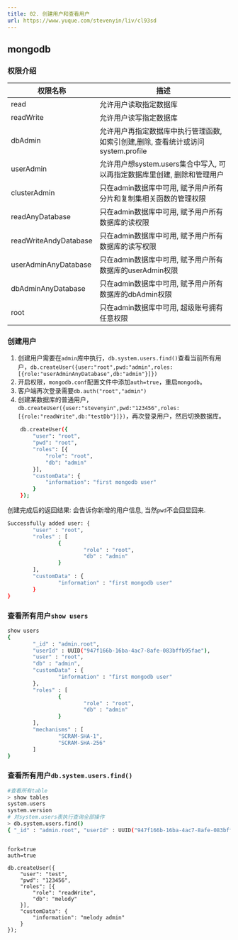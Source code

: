 ```yaml
---
title: 02. 创建用户和查看用户
url: https://www.yuque.com/stevenyin/liv/cl93sd
---
```


<a name="mongodb"></a>

## mongodb

<a name="11de5467"></a>

### 权限介绍

| 权限名称 | 描述 |
| --- | --- |
| read | 允许用户读取指定数据库 |
| readWrite | 允许用户读写指定数据库 |
| dbAdmin | 允许用户再指定数据库中执行管理函数, 如索引创建,删除, 查看统计或访问system.profile |
| userAdmin | 允许用户想system.users集合中写入, 可以再指定数据库里创建, 删除和管理用户 |
| clusterAdmin | 只在admin数据库中可用, 赋予用户所有分片和复制集相关函数的管理权限 |
| readAnyDatabase | 只在admin数据库中可用, 赋予用户所有数据库的读权限 |
| readWriteAndyDatabase | 只在admin数据库中可用, 赋予用户所有数据库的读写权限 |
| userAdminAnyDatabase | 只在admin数据库中可用, 赋予用户所有数据库的userAdmin权限 |
| dbAdminAnyDatabase | 只在admin数据库中可用, 赋予用户所有数据库的dbAdmin权限 |
| root | 只在admin数据库中可用, 超级账号拥有任意权限 |

<a name="ac5b586c"></a>

### 创建用户

1. 创建用户需要在`admin`库中执行，`db.system.users.find()`查看当前所有用户，`db.createUser({user:"root",pwd:"admin",roles:[{role:"userAdminAnyDatabase",db:"admin"}]})`
2. 开启权限，`mongodb.conf`配置文件中添加`auth=true`，重启`mongodb`。
3. 客户端再次登录需要`db.auth("root","admin")`
4. 创建某数据库的普通用户，`db.createUser({user:"stevenyin",pwd:"123456",roles:[{role:"readWrite",db:"testDb"}]})`，再次登录用户，然后切换数据库。

```bash
    db.createUser({
        "user": "root",
        "pwd": "root",
        "roles": [{
            "role": "root",
            "db": "admin"
        }],
        "customData": {
            "information": "first mongodb user"
        }
    });
```

创建完成后的返回结果: 会告诉你新增的用户信息, 当然`pwd`不会回显回来.

```bash
Successfully added user: {
        "user" : "root",
        "roles" : [
                {
                        "role" : "root",
                        "db" : "admin"
                }
        ],
        "customData" : {
                "information" : "first mongodb user"
        }
}
```

<a name="83454c9c"></a>

### 查看所有用户`show users`

```bash
show users
{
        "_id" : "admin.root",
        "userId" : UUID("947f166b-16ba-4ac7-8afe-083bffb95fae"),
        "user" : "root",
        "db" : "admin",
        "customData" : {
                "information" : "first mongodb user"
        },
        "roles" : [
                {
                        "role" : "root",
                        "db" : "admin"
                }
        ],
        "mechanisms" : [
                "SCRAM-SHA-1",
                "SCRAM-SHA-256"
        ]
}
```

<a name="83cdae9a"></a>

### 查看所有用户`db.system.users.find()`

```bash
#查看所有table
> show tables
system.users
system.version
# 对system.users表执行查询全部操作
> db.system.users.find()
{ "_id" : "admin.root", "userId" : UUID("947f166b-16ba-4ac7-8afe-083bffb95fae"), "user" : "root", "db" : "admin", "credentials" : { "SCRAM-SHA-1" : { "iterationCount" : 10000, "salt" : "KVSkWypwi6RTrJfSCfK+ew==", "storedKey" : "TShonrWexxwoRBlU0XYZ9UQTdCU=", "serverKey" : "KVcEUM62sOAALYdS/zEEreeMOeQ=" }, "SCRAM-SHA-256" : { "iterationCount" : 15000, "salt" : "pNZspSaWbbcRMfu4Lb//qjbomqxe8E35lbZ0tg==", "storedKey" : "LYvB2ipYh40glZmLNhs/NS6HepYUuVq1h9ILCPx9PxQ=", "serverKey" : "WjJiFQMkFKpkWOPmb/kG7OsNlDRmU0CUtrkauGPFdNY=" } }, "customData" : { "information" : "first mongodb user" }, "roles" : [ { "role" : "root", "db" : "admin" } ] }
```

```properties

fork=true
auth=true
```

    db.createUser({
        "user": "test",
        "pwd": "123456",
        "roles": [{
            "role": "readWrite",
            "db": "melody"
        }],
        "customData": {
            "information": "melody admin"
        }
    });

